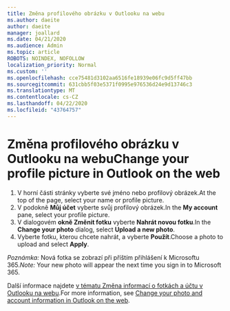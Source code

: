 ```yaml
---
title: Změna profilového obrázku v Outlooku na webu
ms.author: daeite
author: daeite
manager: joallard
ms.date: 04/21/2020
ms.audience: Admin
ms.topic: article
ROBOTS: NOINDEX, NOFOLLOW
localization_priority: Normal
ms.custom: ''
ms.openlocfilehash: cce75481d3102aa6516fe18939e06fc9d5ff47bb
ms.sourcegitcommit: 631cbb5f03e5371f0995e976536d24e9d13746c3
ms.translationtype: MT
ms.contentlocale: cs-CZ
ms.lasthandoff: 04/22/2020
ms.locfileid: "43764757"
---
```

# <a name="change-your-profile-picture-in-outlook-on-the-web"></a><span data-ttu-id="661c3-102">Změna profilového obrázku v Outlooku na webu</span><span class="sxs-lookup"><span data-stu-id="661c3-102">Change your profile picture in Outlook on the web</span></span>

1. <span data-ttu-id="661c3-103">V horní části stránky vyberte své jméno nebo profilový obrázek.</span><span class="sxs-lookup"><span data-stu-id="661c3-103">At the top of the page, select your name or profile picture.</span></span>
1. <span data-ttu-id="661c3-104">V podokně **Můj účet** vyberte svůj profilový obrázek.</span><span class="sxs-lookup"><span data-stu-id="661c3-104">In the **My account** pane, select your profile picture.</span></span>
1. <span data-ttu-id="661c3-105">V dialogovém **okně Změnit fotku** vyberte **Nahrát novou fotku**.</span><span class="sxs-lookup"><span data-stu-id="661c3-105">In the **Change your photo** dialog, select **Upload a new photo**.</span></span>
1. <span data-ttu-id="661c3-106">Vyberte fotku, kterou chcete nahrát, a vyberte **Použít**.</span><span class="sxs-lookup"><span data-stu-id="661c3-106">Choose a photo to upload and select **Apply**.</span></span>

<span data-ttu-id="661c3-107">*Poznámka:* Nová fotka se zobrazí při příštím přihlášení k Microsoftu 365.</span><span class="sxs-lookup"><span data-stu-id="661c3-107">*Note:* Your new photo will appear the next time you sign in to Microsoft 365.</span></span>

<span data-ttu-id="661c3-108">Další informace najdete [v tématu Změna informací o fotkách a účtu v Outlooku na webu](https://support.office.com/article/b2dbb289-851d-4bed-93c3-3e136f5659ec).</span><span class="sxs-lookup"><span data-stu-id="661c3-108">For more information, see [Change your photo and account information in Outlook on the web](https://support.office.com/article/b2dbb289-851d-4bed-93c3-3e136f5659ec).</span></span>